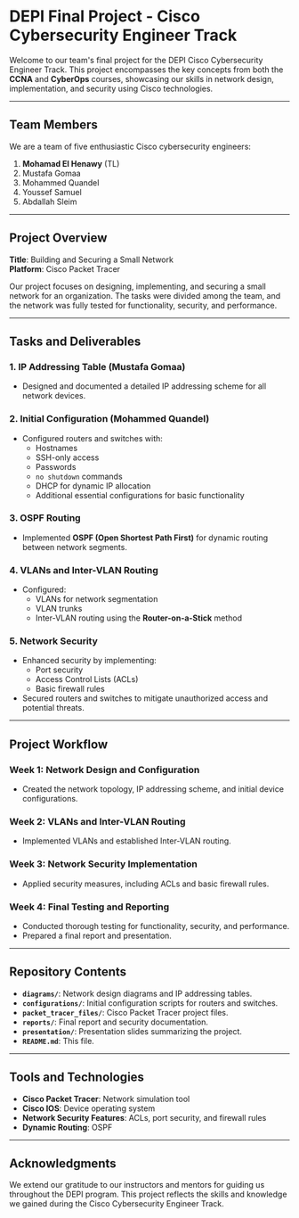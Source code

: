# DEPI Final Project - Cisco Cybersecurity Engineer Track

Welcome to our team's final project for the DEPI Cisco Cybersecurity Engineer Track. This project encompasses the key concepts from both the **CCNA** and **CyberOps** courses, showcasing our skills in network design, implementation, and security using Cisco technologies.

---

## Team Members
We are a team of five enthusiastic Cisco cybersecurity engineers:
1. **Mohamad El Henawy** (TL)
2. Mustafa Gomaa
3. Mohammed Quandel
4. Youssef Samuel
5. Abdallah Sleim

---

## Project Overview

**Title**: Building and Securing a Small Network  
**Platform**: Cisco Packet Tracer

Our project focuses on designing, implementing, and securing a small network for an organization. The tasks were divided among the team, and the network was fully tested for functionality, security, and performance.

---

## Tasks and Deliverables

### 1. **IP Addressing Table** (Mustafa Gomaa)
- Designed and documented a detailed IP addressing scheme for all network devices.

### 2. **Initial Configuration** (Mohammed Quandel)
- Configured routers and switches with:
  - Hostnames
  - SSH-only access
  - Passwords
  - `no shutdown` commands
  - DHCP for dynamic IP allocation
  - Additional essential configurations for basic functionality

### 3. **OSPF Routing**
- Implemented **OSPF (Open Shortest Path First)** for dynamic routing between network segments.

### 4. **VLANs and Inter-VLAN Routing**
- Configured:
  - VLANs for network segmentation
  - VLAN trunks
  - Inter-VLAN routing using the **Router-on-a-Stick** method

### 5. **Network Security**
- Enhanced security by implementing:
  - Port security
  - Access Control Lists (ACLs)
  - Basic firewall rules
- Secured routers and switches to mitigate unauthorized access and potential threats.

---

## Project Workflow

### Week 1: Network Design and Configuration
- Created the network topology, IP addressing scheme, and initial device configurations.

### Week 2: VLANs and Inter-VLAN Routing
- Implemented VLANs and established Inter-VLAN routing.

### Week 3: Network Security Implementation
- Applied security measures, including ACLs and basic firewall rules.

### Week 4: Final Testing and Reporting
- Conducted thorough testing for functionality, security, and performance.
- Prepared a final report and presentation.

---

## Repository Contents

- **`diagrams/`**: Network design diagrams and IP addressing tables.
- **`configurations/`**: Initial configuration scripts for routers and switches.
- **`packet_tracer_files/`**: Cisco Packet Tracer project files.
- **`reports/`**: Final report and security documentation.
- **`presentation/`**: Presentation slides summarizing the project.
- **`README.md`**: This file.

---

## Tools and Technologies
- **Cisco Packet Tracer**: Network simulation tool
- **Cisco IOS**: Device operating system
- **Network Security Features**: ACLs, port security, and firewall rules
- **Dynamic Routing**: OSPF

---

## Acknowledgments
We extend our gratitude to our instructors and mentors for guiding us throughout the DEPI program. This project reflects the skills and knowledge we gained during the Cisco Cybersecurity Engineer Track.

